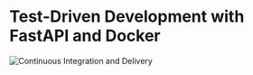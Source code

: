 # Test-Driven Development with FastAPI and Docker

![Continuous Integration and Delivery](https://github.com/huntabyte/fastapi-tdd-docker/workflows/Continuous%20Integration%20and%20Delivery/badge.svg?branch=main)
